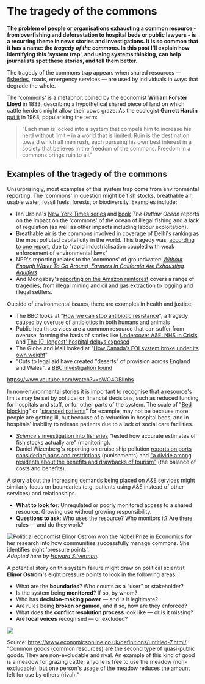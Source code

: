 # The tragedy of the commons

**The problem of people or organisations exhausting a common resource - from overfishing and deforestation to hospital beds or public lawyers - is a recurring theme in news stories and investigations. It is so common that it has a name: the *tragedy of the commons*. In this post I'll explain how identifying this 'system trap', and using systems thinking, can help journalists spot these stories, and tell them better.**

The tragedy of the commons trap appears when shared resources — [fisheries](https://gijn.org/stories/investigation-reveals-global-fisheries-already-collapsed/), roads, emergency services — are used by individuals in ways that degrade the whole. 

The 'commons' is a metaphor, coined by the economist **William Forster Lloyd** in 1833, describing a hypothetical shared piece of land on which cattle herders might allow their cows graze. As the ecologist **Garrett Hardin** [put it]([https://www.science.org/doi/10.1126/science.162.3859.1243](https://math.uchicago.edu/~shmuel/Modeling/Hardin,%20Tragedy%20of%20the%20Commons.pdf)) in 1968, popularising the term:

> "Each man is locked into a system that compels him to increase his herd without limit – in a world that is limited. Ruin is the destination toward which all men rush, each pursuing his own best interest in a society that believes in the freedom of the commons. Freedom in a commons brings ruin to all."

## Examples of the tragedy of the commons

Unsurprisingly, most examples of this system trap come from environmental reporting. The 'commons' in question might be fish stocks, breathable air, usable water, fossil fuels, forests, or biodiversity. Examples include:

* Ian Urbina's [New York Times series](https://www.nytimes.com/interactive/2015/07/24/world/the-outlaw-ocean.html) and [book](https://theoutlawocean.com/book) *The Outlaw Ocean* reports on the impact on the 'commons' of the ocean of illegal fishing and a lack of regulation (as well as other impacts including labour exploitation).
* Breathable air is the commons involved in coverage of Delhi's ranking as the most polluted capital city in the world. This tragedy was, [according to one report](https://www.bbc.co.uk/news/world-asia-india-68613502), due to "rapid industrialisation coupled with weak enforcement of environmental laws"
* NPR's reporting relates to the 'commons' of groundwater: *[Without Enough Water To Go Around, Farmers In California Are Exhausting Aquifers](https://www.npr.org/2021/07/22/1019483661/without-enough-water-to-go-around-farmers-in-california-are-exhausting-aquifers)*
* And Mongabay's [reporting on the Amazon rainforest](https://news.mongabay.com/list/amazon-rainforest/) covers a range of tragedies, from illegal mining and oil and gas extraction to logging and illegal settlers.

Outside of environmental issues, there are examples in health and justice:

* The BBC looks at "[How we can stop antibiotic resistance](https://www.bbc.co.uk/future/article/20170607-how-we-can-stop-antibiotic-resistance)", a tragedy caused by overuse of antibiotics in both humans and animals
* Public health services are a common resource that can suffer from overuse, forming the basis of stories like [Undercover A&E: NHS in Crisis](https://www.channel4.com/programmes/undercover-ae-nhs-in-crisis-dispatches) and [The 10 'longest' hospital delays exposed](https://www.bbc.co.uk/news/health-38896155)
* The Globe and Mail looked at "[How Canada’s FOI system broke under its own weight](https://www.theglobeandmail.com/canada/article-canada-freedom-of-information-laws/)"
* "Cuts to legal aid have created "deserts" of provision across England and Wales", a [BBC investigation found](https://www.bbc.co.uk/news/uk-46357169)

https://www.youtube.com/watch?v=oWO4OBIinhs

In non-environmental stories it is important to recognise that a resource's limits may be set by political or financial decisions, such as reduced funding for hospitals and staff, or for other parts of the system. The scale of "[Bed blocking](https://fullfact.org/health/bed-blocking-what-it-and-it-paralysing-nhs/)" or "[stranded patients](https://www.theguardian.com/society/2021/dec/12/number-of-healthy-patients-stranded-in-english-hospital-wards-rises-by-80)" for example, may not be because more people are getting ill, but because of a reduction in hospital beds, and in hospitals' inability to release patients due to a lack of social care facilities. 


* [*Science*'s investigation into fisheries](https://gijn.org/stories/investigation-reveals-global-fisheries-already-collapsed/) "tested how accurate estimates of fish stocks actually are" (monitoring).
* Daniel Wizenberg's reporting on cruise ship pollution [reports on ports considering bans and restrictions](https://www.theguardian.com/travel/2023/oct/19/europe-ports-bear-brunt-of-cruise-ship-pollution) (punishments) and ["a divide among residents about the benefits and drawbacks of tourism"](https://pulitzercenter.org/stories/small-arctic-village-where-tourists-are-replacing-narwhals-spanish) (the balance of costs and benefits).

A story about the increasing demands being placed on A&E services might similarly focus on boundaries (e.g. patients using A&E instead of other services) and relationships.

- **What to look for**: Unregulated or poorly monitored access to a shared resource. Growing use without growing responsibility.
- **Questions to ask**: Who uses the resource? Who monitors it? Are there rules — and do they work?

![Political economist Elinor Ostrom won the Nobel Prize in Economics for her research into how communities successfully manage commons. She identifies eight 'pressure points'.](https://www.solvingforpattern.org/wp-content/uploads/2013/07/Ostrom-design-principles.png)  
*Adapted here by [Howard Silverman](https://www.solvingforpattern.org/2013/07/17/making-the-practice-turn-the-active-voice/).*

A potential story on this system failure might draw on political scientist **Elinor Ostrom**'s eight pressure points to look in the following areas:

- What are the **boundaries**? Who counts as a “user” or stakeholder?
- Is the system being **monitored**? If so, by whom?
- Who has **decision-making power** — and is it legitimate?
- Are rules being **broken or gamed**, and if so, how are they enforced?
- What does the **conflict resolution process** look like — or is it missing?
- Are **local voices** recognised — or excluded?



![](https://www.economicsonline.co.uk/content/images/2023/05/Tragedy-of-the-Commons-2.webp)

Source: https://www.economicsonline.co.uk/definitions/untitled-7.html/ : "Common goods (common resources) are the second type of quasi-public goods. They are non-excludable and rival. An example of this kind of good is a meadow for grazing cattle; anyone is free to use the meadow (non-excludable), but one person's usage of the meadow reduces the amount left for use by others (rival)."
